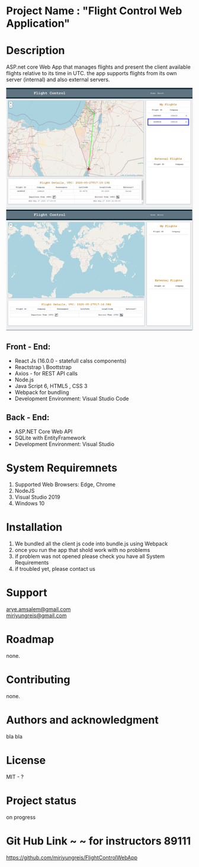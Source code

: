 # Project Name : "Flight Control Web Application"

# Description  
ASP.net core Web App that manages flights and present the client available flights relative to its time in UTC. the app supports flights from its own server (internal) and also external servers. 

![Alt text](/FlightControlWeb/ClientApp/src/images/flight_screen.PNG?raw=true "Optional Title")
![Alt text](/FlightControlWeb/ClientApp/src/images/main_screen.PNG?raw=true "Optional Title")


Front - End:
-----------------------------
* React Js (16.0.0 - statefull calss components)
* Reactstrap \ Boottstrap
* Axios - for REST API calls
* Node.js
* Java Script 6, HTML5 , CSS 3
* Webpack for bundling
* Development Environment: Visual Studio Code

Back - End:
-----------------------------
* ASP.NET Core Web API
* SQLite with EntityFramework
* Development Environment: Visual Studio

# System Requiremnets  
1. Supported Web Browsers: Edge, Chrome
2. NodeJS
3. Visual Studio 2019
4. Windows 10

# Installation  
1. We bundled all the client js code into bundle.js using Webpack
2. once you run the app that shold work with no problems
3. if problem was not opened please check you have all System Requirements
4. if troubled yet, please contact us


# Support  
arye.amsalem@gmail.com  
miriyungreis@gmail.com

# Roadmap  
none.

# Contributing  
none.

# Authors and acknowledgment  
bla bla

# License  
MIT - ?

# Project status  
on progress

# Git Hub Link ~ ~ for instructors 89111
https://github.com/miriyungreis/FlightControlWebApp

